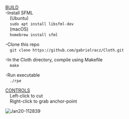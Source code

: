 <u>BUILD</u>\
-Install SFML\
&emsp;(Ubuntu)\
&emsp;`sudo apt install libsfml-dev`\
&emsp;(macOS)\
&emsp;`homebrew install sfml`
  
-Clone this repo\
  &emsp;`git clone https://github.com/gabrielracz/Cloth.git`
  
-In the Cloth directory, compile using Makefile\
  &emsp;`make`
  
-Run executable\
  &emsp;`./rpe`

<u>CONTROLS</u>\
&emsp;Left-click to cut\
&emsp;Right-click to grab anchor-point

![Jan20-112839](https://user-images.githubusercontent.com/71713194/150381811-99235aa7-ed12-41e8-9977-e6d6bc6538c9.png)

